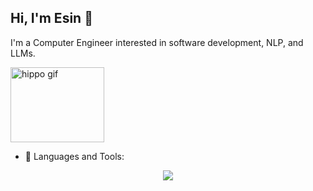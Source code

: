 ## Hi, I'm Esin 👋

<!--
**esnylmz/esnylmz** is a ✨ _special_ ✨ repository because its `README.md` (this file) appears on your GitHub profile.
-->
I'm a Computer Engineer interested in software development, NLP, and LLMs.

<img src="https://i.giphy.com/media/dbtDDSvWErdf2/giphy.gif" width="150" height="120" alt="hippo gif">

- 🔭 Languages and Tools:
<p align="center">
  <a href="https://skillicons.dev">
    <img src="https://skillicons.dev/icons?i=py,sklearn,tensorflow,anaconda,vscode,cs,dotnet,bootstrap,css,js " />
  </a>
</p>



